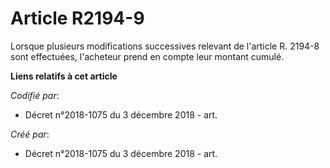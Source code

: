 # Article R2194-9

Lorsque plusieurs modifications successives relevant de l'article R. 2194-8 sont effectuées, l'acheteur prend en compte leur
montant cumulé.

**Liens relatifs à cet article**

_Codifié par_:

  - Décret n°2018-1075 du 3 décembre 2018 - art.

_Créé par_:

  - Décret n°2018-1075 du 3 décembre 2018 - art.

